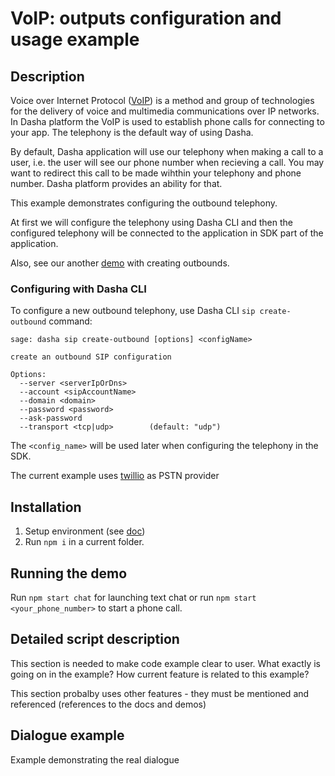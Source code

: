 # VoIP: outputs configuration and usage example

## Description

Voice over Internet Protocol ([VoIP](https://en.wikipedia.org/wiki/Voice_over_IP)) is a method and group of technologies for the delivery of voice and multimedia communications over IP networks.
In Dasha platform the VoIP is used to establish phone calls for connecting to your app.
The telephony is the default way of using Dasha.

By default, Dasha application will use our telephony when making a call to a user, i.e. the user will see our phone number when recieving a call.
You may want to redirect this call to be made wihthin your telephony and phone number.
Dasha platform provides an ability for that.

This example demonstrates configuring the outbound telephony.

At first we will configure the telephony using Dasha CLI and then the configured telephony will be connected to the application in SDK part of the application.

Also, see our another [demo](https://github.com/dasha-samples/dasha-sip-test) with creating outbounds.

### Configuring with Dasha CLI

To configure a new outbound telephony, use Dasha CLI `sip create-outbound` command:
```
sage: dasha sip create-outbound [options] <configName>

create an outbound SIP configuration

Options:
  --server <serverIpOrDns>
  --account <sipAccountName>
  --domain <domain>
  --password <password>
  --ask-password
  --transport <tcp|udp>        (default: "udp")
```
The `<config_name>` will be used later when configuring the telephony in the SDK.

The current example uses [twillio](https://www.twilio.com/) as PSTN provider

## Installation

1. Setup environment (see [doc](https://docs.dasha.ai/en-us/default/setup-enviroment/))
1. Run `npm i` in a current folder.

## Running the demo

Run `npm start chat` for launching text chat or run `npm start <your_phone_number>` to start a phone call.


## Detailed script description

This section is needed to make code example clear to user. What exactly is going on in the example? How current feature is related to this example?

This section probalby uses other features - they must be mentioned and referenced (references to the docs and demos)

## Dialogue example

Example demonstrating the real dialogue

